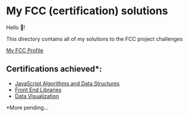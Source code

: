 # My FCC (certification) solutions

Hello 👋!

This directory contains all of my solutions to the FCC project challenges

<a href="https://www.freecodecamp.org/j-v-a">My FCC Profile</a>

## Certifications achieved\*:

- <a href="https://www.freecodecamp.org/certification/j-v-a/javascript-algorithms-and-data-structures">JavaScript Algorithms and Data Structures</a>
- <a href="https://www.freecodecamp.org/certification/j-v-a/front-end-libraries">Front End Libraries</a>
- <a href="https://www.freecodecamp.org/certification/j-v-a/data-visualization">Data Visualization</a>

\*More pending...
